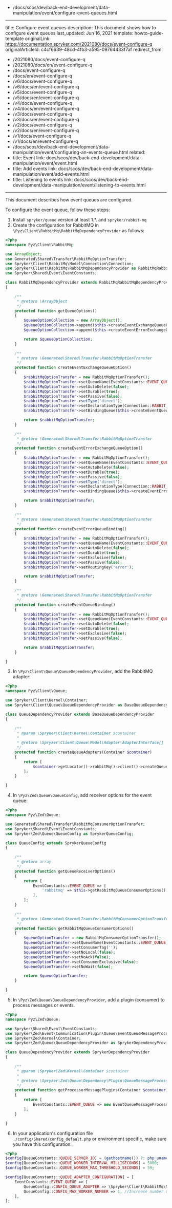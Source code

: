   - /docs/scos/dev/back-end-development/data-manipulation/event/configure-event-queues.html
---
title: Configure event queues
description: This document shows how to configure event queues
last_updated: Jun 16, 2021
template: howto-guide-template
originalLink: https://documentation.spryker.com/2021080/docs/event-configure-q
originalArticleId: c4cf6639-48cd-4fb3-a595-09764433f7af
redirect_from:
  - /2021080/docs/event-configure-q
  - /2021080/docs/en/event-configure-q
  - /docs/event-configure-q
  - /docs/en/event-configure-q
  - /v6/docs/event-configure-q
  - /v6/docs/en/event-configure-q
  - /v5/docs/event-configure-q
  - /v5/docs/en/event-configure-q
  - /v4/docs/event-configure-q
  - /v4/docs/en/event-configure-q
  - /v3/docs/event-configure-q
  - /v3/docs/en/event-configure-q
  - /v2/docs/event-configure-q
  - /v2/docs/en/event-configure-q
  - /v1/docs/event-configure-q
  - /v1/docs/en/event-configure-q
  - /docs/scos/dev/back-end-development/data-manipulation/event/configuring-an-events-queue.html
related:
  - title: Event
    link: docs/scos/dev/back-end-development/data-manipulation/event/event.html
  - title: Add events
    link: docs/scos/dev/back-end-development/data-manipulation/event/add-events.html
  - title: Listening to events
    link: docs/scos/dev/back-end-development/data-manipulation/event/listening-to-events.html
---

This document describes how event queues are configured.

To configure the event queue, follow these steps:

1. Install `spryker/queue` version at least 1.*. and `spryker/rabbit-mq`
2. Create the configuration for RabbitMQ in `\Pyz\Client\RabbitMq\RabbitMqDependencyProvider` as follows:

```php
<?php
namespace Pyz\Client\RabbitMq;

use ArrayObject;
use Generated\Shared\Transfer\RabbitMqOptionTransfer;
use Spryker\Client\RabbitMq\Model\Connection\Connection;
use Spryker\Client\RabbitMq\RabbitMqDependencyProvider as RabbitMqRabbitMqDependencyProvider;
use Spryker\Shared\Event\EventConstants;

class RabbitMqDependencyProvider extends RabbitMqRabbitMqDependencyProvider
{

    /**
     * @return \ArrayObject
     */
    protected function getQueueOptions()
    {
        $queueOptionCollection = new ArrayObject();
        $queueOptionCollection->append($this->createEventExchangeQueueOption());
        $queueOptionCollection->append($this->createEventErrorExchangeQueueOption());

        return $queueOptionCollection;
    }

    /**
     * @return \Generated\Shared\Transfer\RabbitMqOptionTransfer
     */
    protected function createEventExchangeQueueOption()
    {
        $rabbitMqOptionTransfer = new RabbitMqOptionTransfer();
        $rabbitMqOptionTransfer->setQueueName(EventConstants::EVENT_QUEUE);
        $rabbitMqOptionTransfer->setAutoDelete(false);
        $rabbitMqOptionTransfer->setDurable(true);
        $rabbitMqOptionTransfer->setPassive(false);
        $rabbitMqOptionTransfer->setType('direct');
        $rabbitMqOptionTransfer->setDeclarationType(Connection::RABBIT_MQ_EXCHANGE);
        $rabbitMqOptionTransfer->setBindingQueue($this->createEventQueueBinding());

        return $rabbitMqOptionTransfer;
    }

    /**
     * @return \Generated\Shared\Transfer\RabbitMqOptionTransfer
     */
    protected function createEventErrorExchangeQueueOption()
    {
        $rabbitMqOptionTransfer = new RabbitMqOptionTransfer();
        $rabbitMqOptionTransfer->setQueueName(EventConstants::EVENT_QUEUE);
        $rabbitMqOptionTransfer->setAutoDelete(false);
        $rabbitMqOptionTransfer->setDurable(true);
        $rabbitMqOptionTransfer->setPassive(false);
        $rabbitMqOptionTransfer->setType('direct');
        $rabbitMqOptionTransfer->setDeclarationType(Connection::RABBIT_MQ_EXCHANGE);
        $rabbitMqOptionTransfer->setBindingQueue($this->createEventErrorQueueBinding());

        return $rabbitMqOptionTransfer;
    }

    /**
     * @return \Generated\Shared\Transfer\RabbitMqOptionTransfer
     */
    protected function createEventErrorQueueBinding()
    {
        $rabbitMqOptionTransfer = new RabbitMqOptionTransfer();
        $rabbitMqOptionTransfer->setQueueName(EventConstants::EVENT_QUEUE . '.error');
        $rabbitMqOptionTransfer->setAutoDelete(false);
        $rabbitMqOptionTransfer->setDurable(true);
        $rabbitMqOptionTransfer->setExclusive(false);
        $rabbitMqOptionTransfer->setPassive(false);
        $rabbitMqOptionTransfer->setRoutingKey('error');

        return $rabbitMqOptionTransfer;
    }

    /**
     * @return \Generated\Shared\Transfer\RabbitMqOptionTransfer
     */
    protected function createEventQueueBinding()
    {
        $rabbitMqOptionTransfer = new RabbitMqOptionTransfer();
        $rabbitMqOptionTransfer->setQueueName(EventConstants::EVENT_QUEUE);
        $rabbitMqOptionTransfer->setAutoDelete(false);
        $rabbitMqOptionTransfer->setDurable(true);
        $rabbitMqOptionTransfer->setExclusive(false);
        $rabbitMqOptionTransfer->setPassive(false);

        return $rabbitMqOptionTransfer;
    }

}
```

3. In `\Pyz\Client\Queue\QueueDependencyProvider`, add the RabbitMQ adapter:

```php
<?php
namespace Pyz\Client\Queue;

use Spryker\Client\Kernel\Container;
use Spryker\Client\Queue\QueueDependencyProvider as BaseQueueDependencyProvider;

class QueueDependencyProvider extends BaseQueueDependencyProvider
{

    /**
     * @param \Spryker\Client\Kernel\Container $container
     *
     * @return \Spryker\Client\Queue\Model\Adapter\AdapterInterface[]
     */
    protected function createQueueAdapters(Container $container)
    {
        return [
            $container->getLocator()->rabbitMq()->client()->createQueueAdapter(),
        ];
    }

}
```

4. In `\Pyz\Zed\Queue\QueueConfig`, add receiver options for the event queue:

```php
<?php
namespace Pyz\Zed\Queue;

use Generated\Shared\Transfer\RabbitMqConsumerOptionTransfer;
use Spryker\Shared\Event\EventConstants;
use Spryker\Zed\Queue\QueueConfig as SprykerQueueConfig;

class QueueConfig extends SprykerQueueConfig
{

    /**
     * @return array
     */
    protected function getQueueReceiverOptions()
    {
        return [
            EventConstants::EVENT_QUEUE => [
                'rabbitmq' => $this->getRabbitMqQueueConsumerOptions(),
            ],
        ];
    }

    /**
     * @return \Generated\Shared\Transfer\RabbitMqConsumerOptionTransfer
     */
    protected function getRabbitMqQueueConsumerOptions()
    {
        $queueOptionTransfer = new RabbitMqConsumerOptionTransfer();
        $queueOptionTransfer->setQueueName(EventConstants::EVENT_QUEUE);
        $queueOptionTransfer->setConsumerTag('');
        $queueOptionTransfer->setNoLocal(false);
        $queueOptionTransfer->setNoAck(false);
        $queueOptionTransfer->setConsumerExclusive(false);
        $queueOptionTransfer->setNoWait(false);

        return $queueOptionTransfer;
    }

}
```

5. In `\Pyz\Zed\Queue\QueueDependencyProvider`, add a plugin (consumer) to process messages or events.

```php
<?php
namespace Pyz\Zed\Queue;

use Spryker\Shared\Event\EventConstants;
use Spryker\Zed\Event\Communication\Plugin\Queue\EventQueueMessageProcessorPlugin;
use Spryker\Zed\Kernel\Container;
use Spryker\Zed\Queue\QueueDependencyProvider as SprykerDependencyProvider;

class QueueDependencyProvider extends SprykerDependencyProvider
{

    /**
     * @param \Spryker\Zed\Kernel\Container $container
     *
     * @return \Spryker\Zed\Queue\Dependency\Plugin\QueueMessageProcessorPluginInterface[]
     */
    protected function getProcessorMessagePlugins(Container $container)
    {
        return [
            EventConstants::EVENT_QUEUE => new EventQueueMessageProcessorPlugin(),
        ];
    }

}
```

6. In your application's configuration file `./config/Shared/config_default.php` or environment specific, make sure you have this configuration:

```php
<?php
$config[QueueConstants::QUEUE_SERVER_ID] = (gethostname()) ?: php_uname('n');
$config[QueueConstants::QUEUE_WORKER_INTERVAL_MILLISECONDS] = 5000;
$config[QueueConstants::QUEUE_WORKER_MAX_THRESHOLD_SECONDS] = 59;

$config[QueueConstants::QUEUE_ADAPTER_CONFIGURATION] = [
    EventConstants::EVENT_QUEUE => [
        QueueConfig::CONFIG_QUEUE_ADAPTER => \Spryker\Client\RabbitMq\Model\RabbitMqAdapter::class,
        QueueConfig::CONFIG_MAX_WORKER_NUMBER => 1, //Increase number of workers if higher concurrency needed.
    ],
];
```
